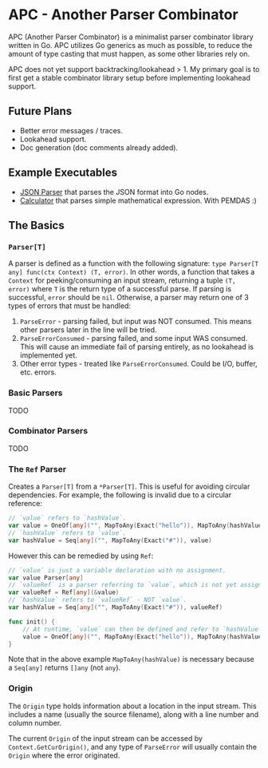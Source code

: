 # APC - Another Parser Combinator

APC (Another Parser Combinator) is a minimalist parser combinator library written in Go. APC utilizes Go generics as much as possible, to reduce the amount of type casting that must happen, as some other libraries rely on.

APC does not yet support backtracking/lookahead > 1. My primary goal is to first get a stable combinator library setup before implementing lookahead support.

## Future Plans

- Better error messages / traces.
- Lookahead support.
- Doc generation (doc comments already added).

## Example Executables

- [JSON Parser](examples/json/main.go) that parses the JSON format into Go nodes.
- [Calculator](examples/calculator/main.go) that parses simple mathematical expression. With PEMDAS :)

## The Basics

### `Parser[T]`

A parser is defined as a function with the following signature: `type Parser[T any] func(ctx Context) (T, error)`. In other words, a function that takes a `Context` for peeking/consuming an input stream, returning a tuple `(T, error)` where `T` is the return type of a successful parse. If parsing is successful, `error` should be `nil`. Otherwise, a parser may return one of 3 types of errors that must be handled:

1. `ParseError` - parsing failed, but input was NOT consumed. This means other parsers later in the line will be tried.
2. `ParseErrorConsumed` - parsing failed, and some input WAS consumed. This will cause an immediate fail of parsing entirely, as no lookahead is implemented yet.
3. Other error types - treated like `ParseErrorConsumed`. Could be I/O, buffer, etc. errors.

### Basic Parsers

TODO

### Combinator Parsers

TODO

### The `Ref` Parser

Creates a `Parser[T]` from a `*Parser[T]`. This is useful for avoiding circular dependencies. For example, the following is invalid due to a circular reference:

```go
// `value` refers to `hashValue`.
var value = OneOf[any]("", MapToAny(Exact("hello")), MapToAny(hashValue))
// `hashValue` refers to `value`.
var hashValue = Seq[any]("", MapToAny(Exact("#")), value)
```

However this can be remedied by using `Ref`:

```go
// `value` is just a variable declaration with no assignment.
var value Parser[any]
// `valueRef` is a parser referring to `value`, which is not yet assigned.
var valueRef = Ref[any](&value)
// `hashValue` refers to `valueRef` - NOT `value`.
var hashValue = Seq[any]("", MapToAny(Exact("#")), valueRef)

func init() {
    // At runtime, `value` can then be defined and refer to `hashValue`:
    value = OneOf[any]("", MapToAny(Exact("hello")), MapToAny(hashValue))
}
```

Note that in the above example `MapToAny(hashValue)` is necessary because a `Seq[any]` returns `[]any` (not `any`).

### Origin

The `Origin` type holds information about a location in the input stream. This includes a name (usually the source filename), along with a line number and column number.

The current `Origin` of the input stream can be accessed by `Context.GetCurOrigin()`, and any type of `ParseError` will usually contain the `Origin` where the error originated.
